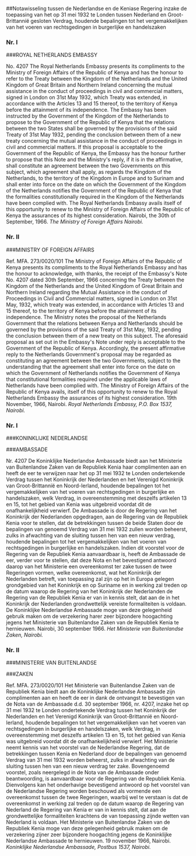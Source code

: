 <meta http-equiv='Content-Type' content='text/html; charset=utf-8' />

##Notawisseling tussen de Nederlandse en de Keniase Regering inzake de toepassing van het op 31 mei 1932 te Londen tussen Nederland en Groot-Brittannië gesloten Verdrag, houdende bepalingen tot het vergemakkelijken van het voeren van rechtsgedingen in burgerlijke en handelszaken

### Nr.  I  

###ROYAL NETHERLANDS EMBASSY

No. 4207 The Royal Netherlands Embassy presents its compliments to the Ministry of Foreign Affairs of the Republic of Kenya and has the honour to refer to the Treaty between the Kingdom of the Netherlands and the United Kingdom of Great Britain and Northern Ireland concerning the mutual assistance in the conduct of proceedings in civil and commercial matters, signed in London on 31st May 1932, which Treaty was extended, in accordance with the Articles 13 and 15 thereof, to the territory of Kenya before the attainment of its independence. The Embassy has been instructed by the Government of the Kingdom of the Netherlands to propose to the Government of the Republic of Kenya that the relations between the two States shall be governed by the provisions of the said Treaty of 31st May 1932, pending the conclusion between them of a new treaty concerning the mutual assistance in the conduct of proceedings in civil and commercial matters. If this proposal is acceptable to the Government of the Republic of Kenya, the Embassy has the honour further to propose that this Note and the Ministry's reply, if it is in the affirmative, shall constitute an agreement between the two Governments on this subject, which agreement shall apply, as regards the Kingdom of the Netherlands, to the territory of the Kingdom in Europe and to Surinam and shall enter into force on the date on which the Government of the Kingdom of the Netherlands notifies the Government of the Republic of Kenya that the formalities constitutionally required in the Kingdom of the Netherlands have been complied with. The Royal Netherlands Embassy avails itself of this opportunity to renew to the Ministry of Foreign Affairs of the Republic of Kenya the assurances of its highest consideration. Nairobi, the 30th of September, 1966.  *The Ministry of Foreign Affairs*   *Nairobi.*    

### Nr.  II  

###MINISTRY OF FOREIGN AFFAIRS

Ref. MFA. 273/0020/101 The Ministry of Foreign Affairs of the Republic of Kenya presents its compliments to the Royal Netherlands Embassy and has the honour to acknowledge, with thanks, the receipt of the Embassy's Note No. 4207 dated 30th September, 1966 concerning the Treaty between the Kingdom of the Netherlands and the United Kingdom of Great Britain and Northern Ireland regarding the Mutual Assistance in the conduct of Proceedings in Civil and Commercial matters, signed in London on 31st May, 1932, which treaty was extended, in accordance with Articles 13 and 15 thereof, to the territory of Kenya before the attainment of its independence. The Ministry notes the proposal of the Netherlands Government that the relations between Kenya and Netherlands should be governed by the provisions of the said Treaty of 31st May, 1932, pending the conclusion between them of a new treaty on this subject. The aforesaid proposal as set out in the Embassy's Note under reply is acceptable to the Government of the Republic of Kenya. Accordingly, the present affirmative reply to the Netherlands Government's proposal may be regarded as constituting an agreement between the two Governments, subject to the understanding that the agreement shall enter into force on the date on which the Government of Netherlands notifies the Government of Kenya that constitutional formalities required under the applicable laws of Netherlands have been complied with. The Ministry of Foreign Affairs of the Republic of Kenya avails, itself of this opportunity to renew to the Royal Netherlands Embassy the assurances of its highest consideration. 19th November, 1966, Nairobi.  *Royal Netherlands Embassy,*   *P.O. Box 1537,*   *Nairobi.*    

### Nr.  I  

###KONINKLIJKE NEDERLANDSE

###AMBASSADE

Nr. 4207 De Koninklijke Nederlandse Ambassade biedt aan het Ministerie van Buitenlandse Zaken van de Republiek Kenia haar complimenten aan en heeft de eer te verwijzen naar het op 31 mei 1932 te Londen ondertekende Verdrag tussen het Koninkrijk der Nederlanden en het Verenigd Koninkrijk van Groot-Brittannië en Noord-Ierland, houdende bepalingen tot het vergemakkelijken van het voeren van rechtsgedingen in burgerlijke en handelszaken, welk Verdrag, in overeenstemming met deszelfs artikelen 13 en 15, tot het gebied van Kenia was uitgebreid voordat dit de onafhankelijkheid verwierf. De Ambassade is door de Regering van het Koninkrijk der Nederlanden opgedragen, aan de Regering van de Republiek Kenia voor te stellen, dat de betrekkingen tussen de beide Staten door de bepalingen van genoemd Verdrag van 31 mei 1932 zullen worden beheerst, zulks in afwachting van de sluiting tussen hen van een nieuw verdrag, houdende bepalingen tot het vergemakkelijken van het voeren van rechtsgedingen in burgerlijke en handelszaken. Indien dit voorstel voor de Regering van de Republiek Kenia aanvaardbaar is, heeft de Ambassade de eer, verder voor te stellen, dat deze Nota en het bevestigend antwoord daarop van het Ministerie een overeenkomst ter zake tussen de twee Regeringen vormen, welke overeenkomst, wat het Koninkrijk der Nederlanden betreft, van toepassing zal zijn op het in Europa gelegen grondgebied van het Koninkrijk en op Suriname en in werking zal treden op de datum waarop de Regering van het Koninkrijk der Nederlanden de Regering van de Republiek Kenia er van in kennis stelt, dat aan de in het Koninkrijk der Nederlanden grondwettelijk vereiste formaliteiten is voldaan. De Koninklijke Nederlandse Ambassade moge van deze gelegenheid gebruik maken om de verzekering harer zeer bijzondere hoogachting jegens het Ministerie van Buitenlandse Zaken van de Republiek Kenia te hernieuwen. Nairobi, 30 september 1966.  *Het Ministerie van Buitenlandse Zaken,*   *Nairobi.*    

### Nr.  II  

###MINISTERIE VAN BUITENLANDSE

###ZAKEN

Ref. MFA. 273/0020/101 Het Ministerie van Buitenlandse Zaken van de Republiek Kenia biedt aan de Koninklijke Nederlandse Ambassade zijn complimenten aan en heeft de eer in dank de ontvangst te bevestigen van de Nota van de Ambassade d.d. 30 september 1966, nr. 4207, inzake het op 31 mei 1932 te Londen ondertekende Verdrag tussen het Koninkrijk der Nederlanden en het Verenigd Koninkrijk van Groot-Brittannië en Noord-Ierland, houdende bepalingen tot het vergemakkelijken van het voeren van rechtsgedingen in burgerlijke en handelszaken, welk Verdrag, in overeenstemming met deszelfs artikelen 13 en 15, tot het gebied van Kenia was uitgebreid voordat dit de onafhankelijkheid verwierf. Het Ministerie neemt kennis van het voorstel van de Nederlandse Regering, dat de betrekkingen tussen Kenia en Nederland door de bepalingen van genoemd Verdrag van 31 mei 1932 worden beheerst, zulks in afwachting van de sluiting tussen hen van een nieuw verdrag ter zake. Bovengenoemd voorstel, zoals neergelegd in de Nota van de Ambassade onder beantwoording, is aanvaardbaar voor de Regering van de Republiek Kenia. Dienvolgens kan het onderhavige bevestigend antwoord op het voorstel van de Nederlandse Regering worden beschouwd als vormende een overeenkomst tussen de twee Regeringen, waarbij wel te verstaan is dat de overeenkomst in werking zal treden op de datum waarop de Regering van Nederland de Regering van Kenia er van in kennis stelt, dat aan de grondwettelijke formaliteiten krachtens de van toepassing zijnde wetten van Nederland is voldaan. Het Ministerie van Buitenlandse Zaken van de Republiek Kenia moge van deze gelegenheid gebruik maken om de verzekering zijner zeer bijzondere hoogachting jegens de Koninklijke Nederlandse Ambassade te hernieuwen. 19 november 1966, Nairobi.  *Koninklijke Nederlandse Ambassade,*   *Postbus 1537,*   *Nairobi.*    
